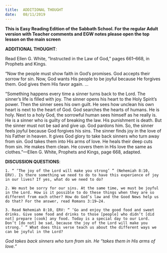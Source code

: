 ```yaml
---
title:  ADDITIONAL THOUGHT
date:   08/11/2019
---
```


**This is Easy Reading Edition of the Sabbath School. For the regular Adult version with Teacher comments and EGW notes please open the top lesson on the main screen** 

**ADDITIONAL THOUGHT**: 

Read Ellen G. White, “Instructed in the Law of God,” pages 661–668, in Prophets and Kings.

“Now the people must show faith in God’s promises. God accepts their sorrow for sin. Now, God wants His people to be joyful because He forgives them. God gives them His favor again. ... 

“Something happens every time a sinner turns back to the Lord. The sinner’s life is filled with joy. The sinner opens his heart to the Holy Spirit’s power. Then the sinner sees his own guilt. He sees how unclean his own heart is next to the heart of God. God searches the hearts of humans. He is holy. Next to a holy God, the sorrowful human sees himself as he really is. He is a sinner who is guilty of breaking the law. His punishment is death. But the sinner must not be sad and give up. God pardons him. So, the sinner feels joyful because God forgives his sins. The sinner finds joy in the love of his Father in heaven. It gives God glory to take back sinners who turn away from sin. God takes them into His arms of love. He heals their deep cuts from sin. He makes them clean. He covers them in His love the same as clothes.”—Ellen G. White, Prophets and Kings, page 668, adapted.

**DISCUSSION QUESTIONS**:

`1. “ ‘The joy of the Lord will make you strong’ ” (Nehemiah 8:10, ERV). Is there something we need to do to have this experience of joy in our lives? If yes, what do we need to do?`

`2. We must be sorry for our sins. At the same time, we must be joyful in the Lord. How is it possible to do these things when they are so different from each other? How do God’s law and the Good News help us do that? For the answer, read Romans 3:19–24.`

`3. Read Nehemiah 8:10, ERV: “ ‘Go and enjoy the good food and sweet drinks. Give some food and drinks to those [people] who didn’t [did not] prepare [cook] any food. Today is a special day to our Lord. Don’t [do not] be sad, because the joy of the Lord will make you strong.’ ” What does this verse teach us about the different ways we can be joyful in the Lord?`

_God takes back sinners who turn from sin. He “takes them in His arms of love.”_